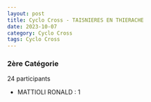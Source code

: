 ```yaml
---
layout: post
title: Cyclo Cross - TAISNIERES EN THIERACHE
date: 2023-10-07
category: Cyclo Cross
tags: Cyclo Cross
---
```


### 2ère Catégorie
24 participants
- MATTIOLI RONALD : 1
